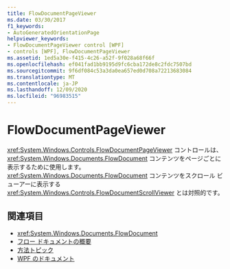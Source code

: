 ```yaml
---
title: FlowDocumentPageViewer
ms.date: 03/30/2017
f1_keywords:
- AutoGeneratedOrientationPage
helpviewer_keywords:
- FlowDocumentPageViewer control [WPF]
- controls [WPF], FlowDocumentPageViewer
ms.assetid: 1ed5a30e-f415-4c26-a52f-9f028a68f66f
ms.openlocfilehash: ef041fad1bb9195d9fc6cba172de8c2fdc7507bd
ms.sourcegitcommit: 9f6df084c53a3da0ea657ed0d708a72213683084
ms.translationtype: MT
ms.contentlocale: ja-JP
ms.lasthandoff: 12/09/2020
ms.locfileid: "96983515"
---
```

# <a name="flowdocumentpageviewer"></a>FlowDocumentPageViewer
<xref:System.Windows.Controls.FlowDocumentPageViewer> コントロールは、<xref:System.Windows.Documents.FlowDocument> コンテンツをページごとに表示するために使用します。 <xref:System.Windows.Documents.FlowDocument> コンテンツをスクロール ビューアーに表示する <xref:System.Windows.Controls.FlowDocumentScrollViewer> とは対照的です。  
  
## <a name="see-also"></a>関連項目

- <xref:System.Windows.Documents.FlowDocument>
- [フロー ドキュメントの概要](../advanced/flow-document-overview.md)
- [方法トピック](../advanced/flow-content-elements-how-to-topics.md)
- [WPF のドキュメント](../advanced/documents-in-wpf.md)
